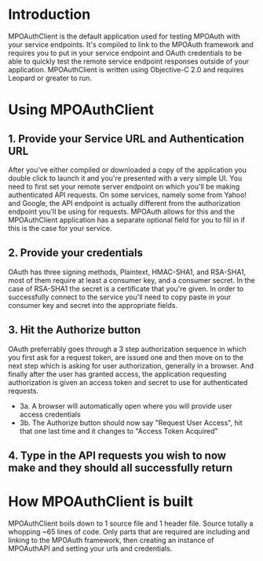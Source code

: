 # Introduction #

MPOAuthClient is the default application used for testing MPOAuth with your service endpoints. It's compiled to link to the MPOAuth framework and requires you to put in your service endpoint and OAuth credentials to be able to quickly test the remote service endpoint responses outside of your application. MPOAuthClient is written using Objective-C 2.0 and requires Leopard or greater to run.


# Using MPOAuthClient #

## 1. Provide your Service URL and Authentication URL ##
After you've either compiled or downloaded a copy of the application you double click to launch it and you're presented with a very simple UI. You need to first set your remote server endpoint on which you'll be making authenticated API requests. On some services, namely some from Yahoo! and Google, the API endpoint is actually different from the authorization endpoint you'll be using for requests. MPOAuth allows for this and the MPOAuthClient application has a separate optional field for you to fill in if this is the case for your service.

## 2. Provide your credentials ##
OAuth has three signing methods, Plaintext, HMAC-SHA1, and RSA-SHA1, most of them require at least a consumer key, and a consumer secret. In the case of RSA-SHA1 the secret is a certificate that you're given. In order to successfully connect to the service you'll need to copy paste in your consumer key and secret into the appropriate fields.

## 3. Hit the Authorize button ##
OAuth preferrably goes through a 3 step authorization sequence in which you first ask for a request token, are issued one and then move on to the next step which is asking for user authorization, generally in a browser. And finally after the user has granted access, the application requesting authorization is given an access token and secret to use for authenticated requests.

  * 3a. A browser will automatically open where you will provide user access credentials
  * 3b. The Authorize button should now say "Request User Access", hit that one last time and it changes to "Access Token Acquired"


## 4. Type in the API requests you wish to now make and they should all successfully return ##

# How MPOAuthClient is built #
MPOAuthClient boils down to 1 source file and 1 header file. Source totally a whopping ~65 lines of code. Only parts that are required are including and linking to the MPOAuth framework, then creating an instance of MPOAuthAPI and setting your urls and credentials.